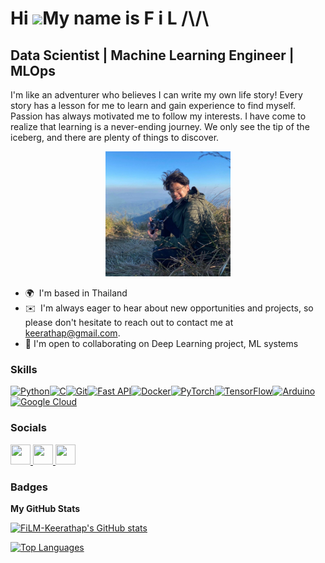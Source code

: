 Hi ![](https://user-images.githubusercontent.com/18350557/176309783-0785949b-9127-417c-8b55-ab5a4333674e.gif)My name is F i L /\\/\\
====================================================================================================================================

Data Scientist | Machine Learning Engineer | MLOps
--------------------------------------------------

I'm like an adventurer who believes I can write my own life story! Every story has a lesson for me to learn and gain experience to find myself. Passion has always motivated me to follow my interests. I have come to realize that learning is a never-ending journey. We only see the tip of the iceberg, and there are plenty of things to discover.

<div align="center">
<img src="img\325329278_1862564407423109_5505480541563187161_n.jpg" width="200" height="200">
</div>

* 🌍  I'm based in Thailand
* ✉️  I'm always eager to hear about new opportunities and projects, so please don't hesitate to reach out to contact me at [keerathap@gmail.com](mailto:keerathap@gmail.com).
* 🤝  I'm open to collaborating on Deep Learning project, ML systems

### Skills


<p align="left">
<a href="https://www.python.org/" target="_blank" rel="noreferrer"><img src="https://raw.githubusercontent.com/danielcranney/readme-generator/main/public/icons/skills/python-colored.svg" width="36" height="36" alt="Python" /></a><a href="https://docs.microsoft.com/en-us/cpp/?view=msvc-170" target="_blank" rel="noreferrer"><img src="https://raw.githubusercontent.com/danielcranney/readme-generator/main/public/icons/skills/c-colored.svg" width="36" height="36" alt="C" /></a><a href="https://git-scm.com/" target="_blank" rel="noreferrer"><img src="https://raw.githubusercontent.com/danielcranney/readme-generator/main/public/icons/skills/git-colored.svg" width="36" height="36" alt="Git" /></a><a href="https://fastapi.tiangolo.com/" target="_blank" rel="noreferrer"><img src="https://raw.githubusercontent.com/danielcranney/readme-generator/main/public/icons/skills/fastapi-colored.svg" width="36" height="36" alt="Fast API" /></a><a href="https://www.docker.com/" target="_blank" rel="noreferrer"><img src="https://raw.githubusercontent.com/danielcranney/readme-generator/main/public/icons/skills/docker-colored.svg" width="36" height="36" alt="Docker" /></a><a href="https://pytorch.org/" target="_blank" rel="noreferrer"><img src="https://raw.githubusercontent.com/danielcranney/readme-generator/main/public/icons/skills/pytorch-colored.svg" width="36" height="36" alt="PyTorch" /></a><a href="https://www.tensorflow.org/" target="_blank" rel="noreferrer"><img src="https://raw.githubusercontent.com/danielcranney/readme-generator/main/public/icons/skills/tensorflow-colored.svg" width="36" height="36" alt="TensorFlow" /></a><a href="https://store.arduino.cc/?gclid=Cj0KCQjw2eilBhCCARIsAG0Pf8uueBifykWcsSS4LPESeGQfxGVKJYnzV7bz471XfknQJy_1VINVWM8aAkLtEALw_wcB" target="_blank" rel="noreferrer"><img src="https://raw.githubusercontent.com/danielcranney/readme-generator/main/public/icons/skills/arduino-colored.svg" width="36" height="36" alt="Arduino" /></a><a href="https://cloud.google.com/" target="_blank" rel="noreferrer"><img src="https://raw.githubusercontent.com/danielcranney/readme-generator/main/public/icons/skills/googlecloud-colored.svg" width="36" height="36" alt="Google Cloud" /></a>
</p>


### Socials

<p align="left"> <a href="https://www.github.com/FiLM-Keerathap" target="_blank" rel="noreferrer"> <picture> <source media="(prefers-color-scheme: dark)" srcset="https://raw.githubusercontent.com/danielcranney/readme-generator/main/public/icons/socials/github-dark.svg" /> <source media="(prefers-color-scheme: light)" srcset="https://raw.githubusercontent.com/danielcranney/readme-generator/main/public/icons/socials/github.svg" /> <img src="https://raw.githubusercontent.com/danielcranney/readme-generator/main/public/icons/socials/github.svg" width="32" height="32" /> </picture> </a> <a href="https://www.linkedin.com/in/keerathap-ploysri/" target="_blank" rel="noreferrer"> <picture> <source media="(prefers-color-scheme: dark)" srcset="https://raw.githubusercontent.com/danielcranney/readme-generator/main/public/icons/socials/linkedin-dark.svg" /> <source media="(prefers-color-scheme: light)" srcset="https://raw.githubusercontent.com/danielcranney/readme-generator/main/public/icons/socials/linkedin.svg" /> <img src="https://raw.githubusercontent.com/danielcranney/readme-generator/main/public/icons/socials/linkedin.svg" width="32" height="32" /> </picture> </a> <a href="http://www.medium.com/@_FiLM_" target="_blank" rel="noreferrer"> <picture> <source media="(prefers-color-scheme: dark)" srcset="https://raw.githubusercontent.com/danielcranney/readme-generator/main/public/icons/socials/medium-dark.svg" /> <source media="(prefers-color-scheme: light)" srcset="https://raw.githubusercontent.com/danielcranney/readme-generator/main/public/icons/socials/medium.svg" /> <img src="https://raw.githubusercontent.com/danielcranney/readme-generator/main/public/icons/socials/medium.svg" width="32" height="32" /> </picture> </a></p>

### Badges

<b>My GitHub Stats</b>

<a href="http://www.github.com/FiLM-Keerathap"><img src="https://github-readme-stats.vercel.app/api?username=FiLM-Keerathap&show_icons=true&hide=&count_private=true&title_color=ef4444&text_color=ffffff&icon_color=f97316&bg_color=1c1917&hide_border=true&show_icons=true" alt="FiLM-Keerathap's GitHub stats" /></a>

<a href="https://github.com/FiLM-Keerathap" align="left"><img src="https://github-readme-stats.vercel.app/api/top-langs/?username=FiLM-Keerathap&langs_count=10&title_color=ef4444&text_color=ffffff&icon_color=f97316&bg_color=1c1917&hide_border=true&locale=en&custom_title=Top%20%Languages" alt="Top Languages" /></a>

<!--
<h1 align="center"> Hi there 👋 I'm F i | /\ /\</h1>

### About me

<p>  I'm like an adventurer who believes I can write my own life story! Every story has a lesson for me to learn and gain experience to find myself. Passion has always motivated me to follow my interests. I have come to realize that learning is a never-ending journey,  We only see the tip of the iceberg, and there are plenty of things to discover. </p>

<div align="center">
<img src="img\325329278_1862564407423109_5505480541563187161_n.jpg" width="200" height="200">
</div>

##### EDUCATION

<img src="img\KMUTT_CI_Semi_Logo-normal-full-1061x1200.png" width="50" height="50" style="margin-bottom: -15px;"> <b> King Mongkut’s University of Technology Thonburi (Bangkok, Thailand ) </b>
- Bachelor of Engineering in Electrical Communication and Electronic Engineering
- Completed coursework in Statistical Learning for Data Scientists, Deep Learning, Microprocessor

## 🌱 Skills and Tools

#### Programming languages

[![Programming_languages](https://skillicons.dev/icons?i=py,c,cpp,r,matlab,bash)](https://github.com/tandpfun/skill-icons)

![Python](https://img.shields.io/badge/python-3670A0?style=flat-square&logo=python&logoColor=ffdd54) &nbsp;
![C++](https://img.shields.io/badge/C%2B%2B-00599C?style=flat-square&logo=c%2B%2B&logoColor=white)&nbsp;
![Matlab](https://img.shields.io/badge/Matlab-00249C?style=flat-square&logo=matlab&logoColor=white)&nbsp;
![bash](https://img.shields.io/badge/-Bash-05122A?style=flat-square&logo=gnubash)&nbsp;

#### Machine Learning / Deep Learning

[![My Skills](https://skillicons.dev/icons?i=tensorflow,pytorch)](https://github.com/tandpfun/skill-icons)

#### Tools

[![Tools](https://skillicons.dev/icons?i=arduino,docker,flask,fastapi,md,git)](https://github.com/tandpfun/skill-icons)

 <!--
#### Scientific Computing Tools

![Pandas](https://img.shields.io/badge/pandas-%23150458.svg?style=flat-square&logo=pandas&logoColor=white)&nbsp;
![NumPy](https://img.shields.io/badge/numpy-%23013243.svg?style=flat-square&logo=numpy&logoColor=white)&nbsp;  
![Matplotlib](https://img.shields.io/badge/Matplotlib-%23d9ead3.svg?style=flat-square&logo=Matplotlib&logoColor=black)&nbsp;
![OpenCV](https://img.shields.io/badge/opencv-%23white.svg?style=flat-square&logo=opencv&logoColor=white)&nbsp;
![SciPy](https://img.shields.io/badge/SciPy-%230C55A5.svg?style=flat-square&logo=SciPy&logoColor=%white)&nbsp;
-->
 <!--
## 📫 Contacts:
 I'm always eager to hear about new opportunities and projects, so please don't hesitate to reach out to me via email at ```keerathap@gmail.com```,
 or <a href = "https://www.linkedin.com/in/keerathap-ploysri-135a861b3/"> <img src="https://skillicons.dev/icons?i=linkedin"  width="25" height="25" style="margin-bottom: -15px;"> </a>
 <!--
 [<img src="https://img.shields.io/badge/Gmail-D14836?style=for-the-badge&logo=gmail&logoColor=white">](mailto:keerathap@gmail.com)
 [<img src="https://img.shields.io/badge/linkedin-%230077B5.svg?style=for-the-badge&logo=linkedin&logoColor=white">](https://www.linkedin.com/in/keerathap-ploysri-135a861b3/)
-->
 <!--
## 📈 GitHub Stats
[![FiLM-Keerathap's github stats](https://github-readme-stats.vercel.app/api?username=FiLM-Keerathap&hide=stars&count_private=true&show_icons=true&theme=dracula)](https://github.com/anuraghazra/github-readme-stats)&nbsp;&nbsp;
[![Top Langs](https://github-readme-stats.vercel.app/api/top-langs/?username=FiLM-Keerathap&layout=compact&langs_count=6&theme=dracula)](https://github.com/FiLM-Keerathap)


**FiLM-Keerathap/FiLM-Keerathap** is a ✨ _special_ ✨ repository because its `README.md` (this file) appears on your GitHub profile.

Here are some ideas to get you started:

- 🔭 I’m currently working on ...
- 🌱 I’m currently learning ...
- 👯 I’m looking to collaborate on ...
- 🤔 I’m looking for help with ...
- 💬 Ask me about ...
- 📫 How to reach me: ...
- 😄 Pronouns: ...
- ⚡ Fun fact: ...
-->
